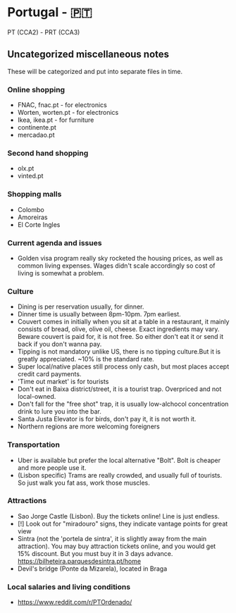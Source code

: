 # Portugal -  :portugal:
PT (CCA2) - PRT (CCA3)

## Uncategorized miscellaneous notes
These will be categorized and put into separate files in time.

### Online shopping

- FNAC, fnac.pt - for electronics
- Worten, worten.pt - for electronics
- Ikea, ikea.pt - for furniture
- continente.pt
- mercadao.pt

### Second hand shopping

- olx.pt
- vinted.pt

### Shopping malls
- Colombo
- Amoreiras
- El Corte Ingles


### Current agenda and issues
- Golden visa program really sky rocketed the housing prices, as well as common living expenses. Wages didn't scale accordingly so cost of living is somewhat a problem.


### Culture
- Dining is per reservation usually, for dinner.
- Dinner time is usually between 8pm-10pm. 7pm earliest.
- Couvert comes in initially when you sit at a table in a restaurant, it mainly consists of bread, olive, olive oil, cheese. Exact ingredients may vary. Beware couvert is paid for, it is not free. So either don't eat it or send it back if you don't wanna pay.
- Tipping is not mandatory unlike US, there is no tipping culture.But it is greatly appreciated. ~10% is the standard rate.
- Super local/native places still process only cash, but most places accept credit card payments.
- 'Time out market' is for tourists
- Don't eat in Baixa district/street, it is a tourist trap. Overpriced and not local-owned.
- Don't fall for the "free shot" trap, it is usually low-alchocol concentration drink to lure you into the bar.
- Santa Justa Elevator is for birds, don't pay it, it is not worth it.
- Northern regions are more welcoming foreigners

### Transportation
- Uber is available but prefer the local alternative "Bolt". Bolt is cheaper and more people use it.
- (Lisbon specific) Trams are really crowded, and usually full of tourists. So just walk you fat ass, work those muscles. 

### Attractions
- Sao Jorge Castle (Lisbon). Buy the tickets online! Line is just endless.
- [!] Look out for "miradouro" signs, they indicate vantage points for great view
- Sintra (not the 'portela de sintra', it is slightly away from the main attraction). You may buy attraction tickets online, and you would get 15% discount. But you must buy it in 3 days advance. https://bilheteira.parquesdesintra.pt/home
- Devil's bridge (Ponte da Mizarela), located in Braga

### Local salaries and living conditions

- https://www.reddit.com/r/PTOrdenado/
